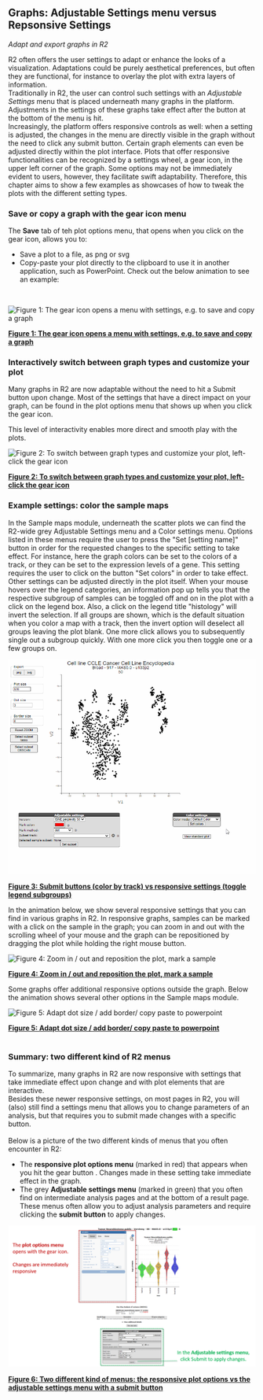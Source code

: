 <a id="graphs_settings"> </a>

## Graphs: Adjustable Settings menu versus Repsonsive Settings

*Adapt and export graphs in R2*

R2 often offers the user settings to adapt or enhance the looks of a visualization. Adaptations could be purely 
aesthetical preferences, but often they are functional, for instance to overlay the plot with extra layers of information.   
Traditionally in R2, the user can control such settings with an *Adjustable Settings* menu that is placed 
underneath many graphs in the platform. Adjustments in the settings of these graphs take effect after 
the button at the bottom of the menu is hit.<br>
Increasingly, the platform offers responsive controls as well: 
when a setting is adjusted, the changes in the menu are directly visible in the graph without the need to 
click any submit button. Certain graph elements can even be adjusted directly within the plot interface. Plots that 
offer responsive functionalities can be recognized by a settings wheel, a gear icon, in the upper left corner of the graph. 
Some options may not be immediately evident to users, however, they facilitate swift adaptability. Therefore, this 
chapter aims to show a few examples as showcases of how to tweak the plots with the different setting types. 

### Save or copy a graph with the gear icon menu

The **Save** tab of teh plot options menu, that opens when you click on the gear icon, allows you to:
* Save a plot to a file, as png or svg
* Copy-paste your plot directly to the clipboard to use it in another application, such as PowerPoint.
Check out the below animation to see an example:

<br>

![](_static/images/Graphs/graphgear2inf.gif "Figure 1: The gear icon opens a menu with settings, e.g. to save and copy a graph")

[**Figure 1: The gear icon opens a menu with settings, e.g. to save and copy a graph**](_static/images/Graphs/graphgear2inf.gif)

### Interactively switch between graph types and customize your plot

Many graphs in R2 are now adaptable without the need to hit a Submit button upon change. Most of the settings that have a direct impact on your graph, can be found in the plot options menu that shows up when you click the gear icon.  
  
This level of interactivity enables more direct and smooth play with the plots. 

![](_static/images/Graphs/graphgear3inf.gif "Figure 2: To switch between graph types and customize your plot, left-click the gear icon")

[**Figure 2: To switch between graph types and customize your plot, left-click the gear icon**](_static/images/Graphs/graphgear3inf.gif)


### Example settings: color the sample maps

In the Sample maps module, underneath the scatter plots we can find the R2-wide grey Adjustable Settings menu and a 
Color settings menu.
Options listed in these menus require the user to press the "Set [setting name]" button in order for the requested
changes to the specific setting to take effect.
For instance, here the graph colors can be set to the colors of a track, or they can be set to the expression levels
of a gene. This setting requires the user to click on the button "Set colors" in order to take effect.  
Other settings can be adjusted directly in the plot itself. When your mouse hovers over the legend categories, an
information pop up tells you that the respective subgroup of samples can be toggled off and on in the plot with a click on the
legend box. Also, a click on the legend title "histology" will invert the selection. If all groups are shown, which 
is the default situation when you color a map with a track, then the invert option will deselect all groups leaving the
plot blank. One more click allows you to subsequently single out a subgroup quickly. 
With one more click you then toggle one or a few groups on. 


![](_static/images/Graphs/samplemaps_color_settings_legend_toggle.gif "Figure 3: Submit buttons (color by track) vs responsive settings (toggle legend subgroups)")

[**Figure 3: Submit buttons (color by track) vs responsive settings (toggle legend subgroups)**](_static/images/Graphs/samplemaps_color_settings_legend_toggle.gif)

In the animation below, we show several responsive settings that you can find in various graphs in R2. In
responsive graphs, samples can be marked with a click on the sample in the graph; you can zoom in and out with the
scrolling wheel of your mouse and the graph can be repositioned by dragging the plot while holding the right mouse 
button.

![](_static/images/Graphs/samplemaps_zoom_drag_mark.gif "Figure 4: Zoom in / out and reposition the plot, mark a
sample")

[**Figure 4: Zoom in / out and reposition the plot, mark a
sample**](_static/images/Graphs/samplemaps_zoom_drag_mark.gif)

Some graphs offer additional responsive options outside the graph. Below the animation shows several other options in 
the Sample maps module. 


![](_static/images/Graphs/sample_maps_dot_sizeinf.gif "Figure 5: Adapt dot size / add border/ copy paste to powerpoint")

[**Figure 5: Adapt dot size / add border/ copy paste to powerpoint**](_static/images/Graphs/sample_maps_dot_sizeinf.gif)
<br><br>

### Summary: two different kind of R2 menus
To summarize, many graphs in R2 are now responsive with settings that take immediate effect upon change and with plot elements that are interactive. <br>
Besides these newer responsive settings, on most pages in R2, you will (also) still find a settings menu that allows you to change parameters of an analysis, but that requires you to submit made changes with a specific button.<br>
<br>Below is a picture of the two different kinds of menus that you often encounter in R2: 
* The **responsive plot options menu** (marked in red) that appears when you hit the gear button . Changes made in these setting take immediate effect in the graph. 
* The grey **Adjustable settings menu** (marked in green) that you often find on intermediate analysis pages and at the bottom of a result page. These menus often allow you to adjust analysis parameters and require clicking the **submit button** to apply changes.  


![](_static/images/Graphs/Plotoptions_vs_adjustablesettings.png "Figure 6: Two different kind of menus: the responsive plot options vs the adjustable settings menu with a submit button")

[**Figure 6: Two different kind of menus: the responsive plot options vs the adjustable settings menu with a submit button**](_static/images/Graphs/Plotoptions_vs_adjustablesettings.png)